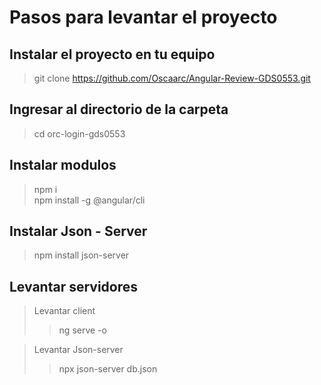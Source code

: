 # Pasos para levantar el proyecto
## Instalar el proyecto en tu equipo
> git clone https://github.com/Oscaarc/Angular-Review-GDS0553.git

## Ingresar al directorio de la carpeta
> cd orc-login-gds0553

## Instalar modulos
> npm i <br>
> npm install -g @angular/cli

## Instalar Json - Server
> npm install json-server

## Levantar servidores
> Levantar client
>> ng serve -o

> Levantar Json-server
>> npx json-server db.json
